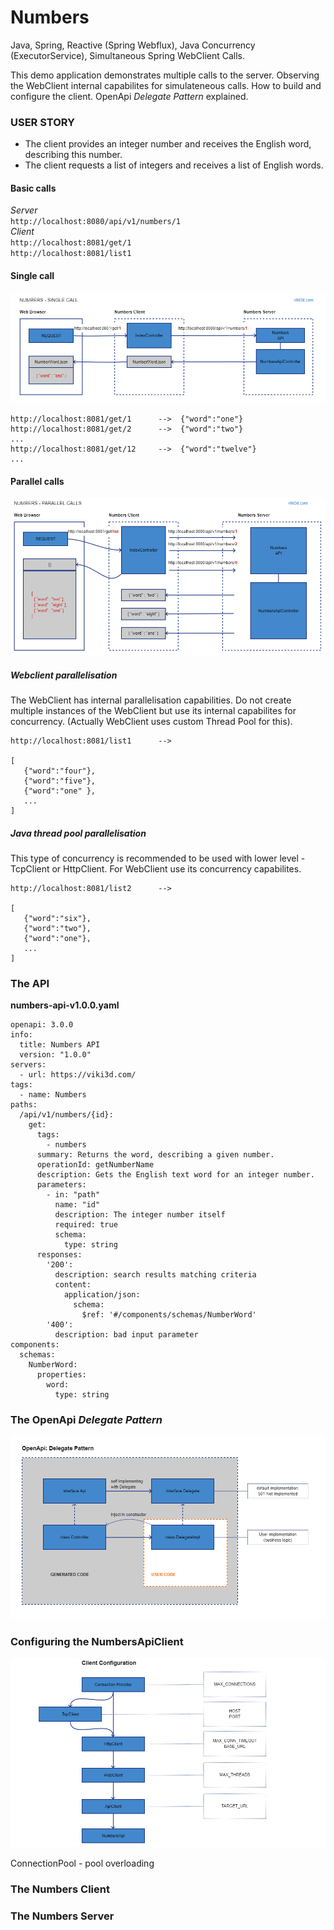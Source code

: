 # Numbers
Java, Spring, Reactive (Spring Webflux), Java Concurrency (ExecutorService),
Simultaneous Spring WebClient Calls.  
  
This demo application demonstrates multiple calls to the server. Observing the
WebClient internal capabilites for simulateneous calls. How to build and
configure the client. OpenApi _Delegate Pattern_ explained.

### USER STORY  
 * The client provides an integer number and receives the English word, describing this number.
 * The client requests a list of integers and receives a list of English words. 

#### Basic calls
_Server_  
`http://localhost:8080/api/v1/numbers/1`  
_Client_  
`http://localhost:8081/get/1`  
`http://localhost:8081/list1`  

#### Single call
![spring-numbers-01.png](spring-numbers-01.png?id=v1)  

```
http://localhost:8081/get/1      -->  {"word":"one"}
http://localhost:8081/get/2      -->  {"word":"two"}
...
http://localhost:8081/get/12     -->  {"word":"twelve"}
...
```


#### Parallel calls
![spring-numbers-02.png](spring-numbers-02.png?id=v1)  

##### Webclient parallelisation
The WebClient has internal parallelisation capabilities. Do not create multiple
instances of the WebClient but use its internal capabilites for concurrency. 
(Actually WebClient uses custom Thread Pool for this).  

```
http://localhost:8081/list1      -->

[
   {"word":"four"},
   {"word":"five"},
   {"word":"one" },
   ...
]
```

##### Java thread pool parallelisation
This type of concurrency is recommended to be used with lower level - TcpClient 
or HttpClient. For WebClient use its concurrency capabilites.  

```
http://localhost:8081/list2      -->

[
   {"word":"six"},
   {"word":"two"},
   {"word":"one"},
   ...
]
```


### The API  

**numbers-api-v1.0.0.yaml**  

```
openapi: 3.0.0
info:
  title: Numbers API
  version: "1.0.0"
servers:
  - url: https://viki3d.com/
tags:
  - name: Numbers
paths:
  /api/v1/numbers/{id}:
    get:
      tags:
        - numbers
      summary: Returns the word, describing a given number.
      operationId: getNumberName
      description: Gets the English text word for an integer number.
      parameters:
        - in: "path"
          name: "id"
          description: The integer number itself
          required: true
          schema:
            type: string
      responses:
        '200':
          description: search results matching criteria
          content:
            application/json:
              schema:
                $ref: '#/components/schemas/NumberWord'
        '400':
          description: bad input parameter
components:
  schemas:
    NumberWord:
      properties:    
        word:
          type: string

```

### The OpenApi _Delegate Pattern_  
![spring-numbers-03.png](spring-numbers-03.png?id=v1)  

### Configuring the NumbersApiClient  
![spring-numbers-04.png](spring-numbers-04.png?id=v1)  

ConnectionPool - pool overloading

### The Numbers Client  

### The Numbers Server  


